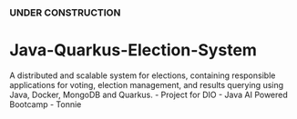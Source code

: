 ### UNDER CONSTRUCTION

# Java-Quarkus-Election-System
A distributed and scalable system for elections, containing responsible applications for voting, election management, and results querying using Java, Docker, MongoDB and Quarkus. - Project for DIO - Java AI Powered Bootcamp - Tonnie
